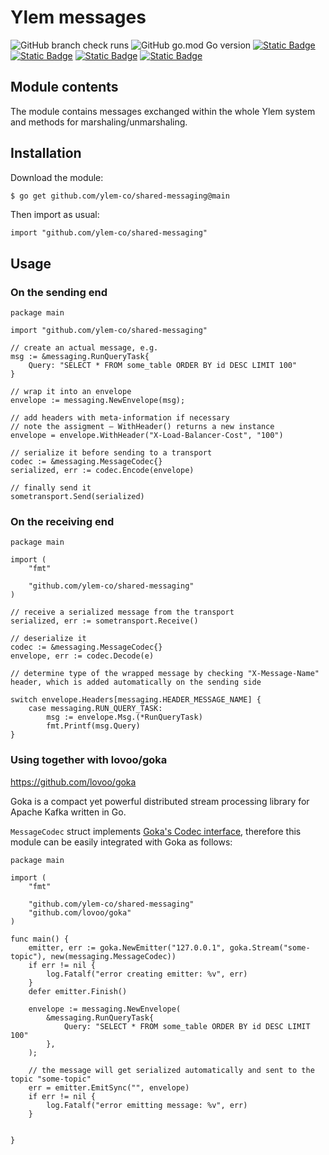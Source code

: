 # Ylem messages

![GitHub branch check runs](https://img.shields.io/github/check-runs/datamin-io/shared-messaging/main?color=green)
![GitHub go.mod Go version](https://img.shields.io/github/go-mod/go-version/datamin-io/shared-messaging?color=black)
<a href="https://github.com/datamin-io/shared-messaging?tab=Apache-2.0-1-ov-file">![Static Badge](https://img.shields.io/badge/license-Apache%202.0-black)</a>
<a href="https://datamin.io" target="_blank">![Static Badge](https://img.shields.io/badge/website-ylem.co-black)</a>
<a href="https://docs.datamin.io" target="_blank">![Static Badge](https://img.shields.io/badge/documentation-docs.ylem.co-black)</a>
<a href="https://join.slack.com/t/datamincommunity/shared_invite/zt-2nawzl6h0-qqJ0j7Vx_AEHfnB45xJg2Q" target="_blank">![Static Badge](https://img.shields.io/badge/community-join%20Slack-black)</a>

## Module contents
The module contains messages exchanged within the whole Ylem system and methods for marshaling/unmarshaling.

## Installation

Download the module:

```bash
$ go get github.com/ylem-co/shared-messaging@main
```

Then import as usual:

```golang
import "github.com/ylem-co/shared-messaging"
```

## Usage

### On the sending end
```golang
package main

import "github.com/ylem-co/shared-messaging"

// create an actual message, e.g.
msg := &messaging.RunQueryTask{
    Query: "SELECT * FROM some_table ORDER BY id DESC LIMIT 100"
}

// wrap it into an envelope
envelope := messaging.NewEnvelope(msg);

// add headers with meta-information if necessary
// note the assigment — WithHeader() returns a new instance
envelope = envelope.WithHeader("X-Load-Balancer-Cost", "100")

// serialize it before sending to a transport
codec := &messaging.MessageCodec{}
serialized, err := codec.Encode(envelope)

// finally send it
sometransport.Send(serialized)
```

### On the receiving end

```golang
package main

import (
    "fmt"

    "github.com/ylem-co/shared-messaging"
)

// receive a serialized message from the transport
serialized, err := sometransport.Receive()

// deserialize it
codec := &messaging.MessageCodec{}
envelope, err := codec.Decode(e)

// determine type of the wrapped message by checking "X-Message-Name" header, which is added automatically on the sending side

switch envelope.Headers[messaging.HEADER_MESSAGE_NAME] {
    case messaging.RUN_QUERY_TASK:
        msg := envelope.Msg.(*RunQueryTask)
        fmt.Printf(msg.Query)
}

```

### Using together with lovoo/goka
https://github.com/lovoo/goka

Goka is a compact yet powerful distributed stream processing library for Apache Kafka written in Go.

`MessageCodec` struct implements [Goka's Codec interface](https://github.com/lovoo/goka/blob/master/codec.go),
therefore this module can be easily integrated with Goka as follows:

```golang
package main

import (
	"fmt"

	"github.com/ylem-co/shared-messaging"
	"github.com/lovoo/goka"
)

func main() {
    emitter, err := goka.NewEmitter("127.0.0.1", goka.Stream("some-topic"), new(messaging.MessageCodec))
	if err != nil {
		log.Fatalf("error creating emitter: %v", err)
	}
	defer emitter.Finish()

    envelope := messaging.NewEnvelope(
        &messaging.RunQueryTask{
            Query: "SELECT * FROM some_table ORDER BY id DESC LIMIT 100"
        },
    );

    // the message will get serialized automatically and sent to the topic "some-topic"
    err = emitter.EmitSync("", envelope)
    if err != nil {
        log.Fatalf("error emitting message: %v", err)
    }

    
}
```

